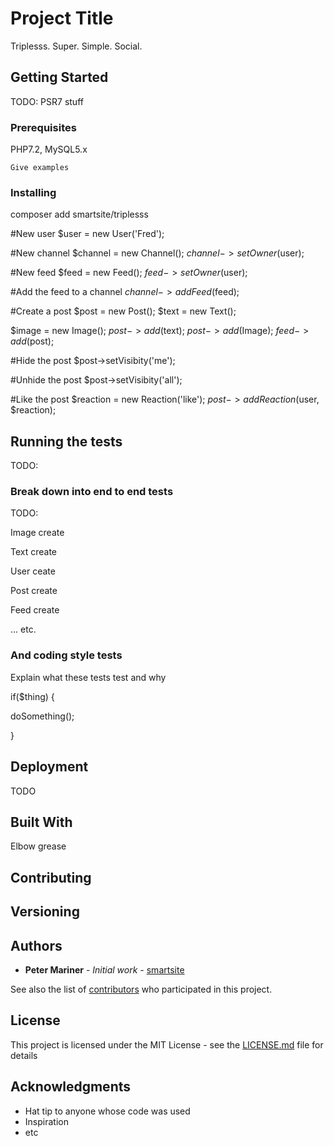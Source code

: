 # Project Title

Triplesss. Super. Simple. Social.

## Getting Started

TODO: PSR7 stuff

### Prerequisites

PHP7.2, MySQL5.x

```
Give examples
```

### Installing

composer add smartsite/triplesss

#New user
$user = new User('Fred');

#New channel
$channel = new Channel();
$channel->setOwner($user);

#New feed
$feed = new Feed();
$feed->setOwner($user);

#Add the feed to a channel
$channel->addFeed($feed);

#Create a post
$post = new Post();
$text = new Text();

$image = new Image();
$post->add($text);
$post->add($Image);
$feed->add($post);

#Hide the post
$post->setVisibity('me');

#Unhide the post
$post->setVisibity('all');

#Like the post
$reaction = new Reaction('like');
$post->addReaction($user, $reaction);


## Running the tests

TODO:

### Break down into end to end tests

TODO:

Image create

Text create

User ceate

Post create

Feed create

... etc.


### And coding style tests

Explain what these tests test and why

if($thing) {

   doSomething();

}

## Deployment

TODO

## Built With

Elbow grease

## Contributing

## Versioning

## Authors

* **Peter Mariner** - *Initial work* - [smartsite](https://github.com/smartsite)

See also the list of [contributors](https://github.com/your/project/contributors) who participated in this project.

## License

This project is licensed under the MIT License - see the [LICENSE.md](LICENSE.md) file for details

## Acknowledgments

* Hat tip to anyone whose code was used
* Inspiration
* etc
